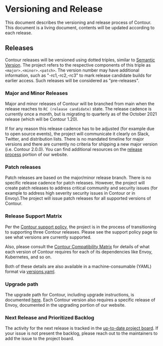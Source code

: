 # Versioning and Release
This document describes the versioning and release process of Contour. This document is a living document, contents will be updated according to each release.

## Releases
Contour releases will be versioned using dotted triples, similar to [Semantic Version](http://semver.org/). The project refers to the respective components of this triple as `<major>.<minor>.<patch>`. The version number may have additional information, such as "-rc1,-rc2,-rc3" to mark release candidate builds for earlier access. Such releases will be considered as "pre-releases".

### Major and Minor Releases
Major and minor releases of Contour will be branched from main when the release reaches to `RC (release candidate)` state. The release cadence is currently once a month, but is migrating to quarterly as of the October 2021 release (which will be Contour 1.20).

If for any reason this release cadence has to be adjusted (for example due to open source events), the project will communicate it clearly on Slack, Twitter, and distribution lists. There is no mandated timeline for major versions and there are currently no criteria for shipping a new major version (i.e. Contour 2.0.0). You can find additional resources on the [release process](https://projectcontour.io/resources/release-process/) portion of our website.

### Patch releases
Patch releases are based on the major/minor release branch. There is no specific release cadence for patch releases. However, the project will create patch releases to address critical community and security issues (for example to address high severity security issues in Contour or in Envoy).The project will issue patch releases for all supported versions of Contour.

### Release Support Matrix
Per the [Contour support policy](https://projectcontour.io/resources/support/), the project is in the process of transitioning to supporting three Contour releases. Please see the support policy page to see what versions are currently supported.

Also, please consult the [Contour Compatibility Matrix](https://projectcontour.io/resources/compatibility-matrix/) for details of what each version of Contour requires for each of its dependencies like Envoy, Kubernetes, and so on.

Both of these details are also available in a machine-consumable (YAML) format via [versions.yaml](https://github.com/projectsesame/sesame/blob/main/versions.yaml).


### Upgrade path 
The upgrade path for Contour, including upgrade instructions, is documented [here](https://projectcontour.io/resources/upgrading/). Each Contour version also requires a specific release of Envoy, documented in the upgrading portion of our website.

### Next Release and Prioritized Backlog
The activity for the next release is tracked in the [up-to-date project board](https://github.com/orgs/projectcontour/projects/2). If your issue is not present the backlog, please reach out to the maintainers to add the issue to the project board.
